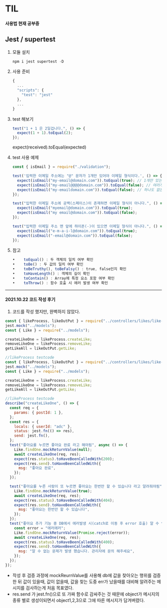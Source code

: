 # TIL

#### 사용법 현재 공부중

## Jest / supertest

1. 모듈 설치

   ```jsx
   npm i jest supertest -D
   ```

2. 사용 준비

   ```jsx
   {
     ...
     "scripts": {
       "test": "jest"
     },
     ...
   }
   ```

3. test 해보기

   ```jsx
   test("1 + 1 은 2일겁니다.", () => {
     expect(1 + 1).toEqual(2);
   });
   ```

   expect(received).toEqual(expected)

4. test 사용 예제

   ```jsx
   const { isEmail } = require("./validation");

   test('입력한 이메일 주소에는 "@" 문자가 1개만 있어야 이메일 형식이다.', () => {
     expect(isEmail("my-email@domain.com")).toEqual(true); // 1개만 있는 상황
     expect(isEmail("my-email@@@@domain.com")).toEqual(false); // 여러개 있는 상황
     expect(isEmail("my-emaildomain.com")).toEqual(false); // 하나도 없는 상황
   });

   test("입력한 이메일 주소에 공백(스페이스)이 존재하면 이메일 형식이 아니다.", () => {
     expect(isEmail("myemail@domain.com")).toEqual(true);
     expect(isEmail("my email@domain.com")).toEqual(false);
   });

   test("입력한 이메일 주소 맨 앞에 하이픈(-)이 있으면 이메일 형식이 아니다.", () => {
     expect(isEmail("e-m-a-i-l@domain.com")).toEqual(true);
     expect(isEmail("-email@domain.com")).toEqual(false);
   });
   ```

5. 참고

   ```jsx
   •	toEqual() : 두 객체의 일치 여부 확인
   •	toBe() : 두 값의 일치 여부 확인
   •	toBeTruthy(), toBeFalsy() : true, false인지 확인
   •	toHaveLength() : 객체의 길이 확인
   •	toContain() : Array에 특정 요소 포함 여부 확인
   •	toThrow() : 함수 호출 시 에러 발생 여부 확인
   ```

---

#### 2021.10.22 코드 작성 후기

1. 코드를 작성 했지만, 완벽하지 않았다.

```jsx
const { likeProcess, likeOutPut } = require("../controllers/likes/like-ctrl");
jest.mock("../models");
const { Like } = require("../models");

createLikeOne = likeProcess.createLike;
removeLikeOne = likeProcess.removeLike;
getLikeAll = likeOutPut.getLike;

//likeProcess testcode
const { likeProcess, likeOutPut } = require("../controllers/likes/like-ctrl");
jest.mock("../models");
const { Like } = require("../models");

createLikeOne = likeProcess.createLike;
removeLikeOne = likeProcess.removeLike;
getLikeAll = likeOutPut.getLike;

//likeProcess testcode
describe("createLikeOne", () => {
  const req = {
    params: { postId: 1 },
  };
  const res = {
    locals: { userId: "adc" },
    status: jest.fn(() => res),
    send: jest.fn(),
  };
  test("좋아요를 누르면 좋아요 완료 라고 해야됨", async () => {
    Like.findOne.mockReturnValue(null);
    await createLikeOne(req, res);
    expect(res.status).toHaveBeenCalledWith(200);
    expect(res.send).toHaveBeenCalledWith({
      msg: "좋아요 완료",
    });
  });

  test("좋아요를 누른 사람이 또 누르면 좋아요는 한번만 할 수 있습니다 라고 알려줘야됨", async () => {
    Like.findOne.mockReturnValue(true);
    await createLikeOne(req, res);
    expect(res.status).toHaveBeenCalledWith(404);
    expect(res.send).toHaveBeenCalledWith({
      msg: "좋아요는 한번만 할 수 있습니다",
    });
  });
  test("좋아요 추가 기능 중 DB에서 에러발생 시(catch로 이동 후 error 호출) 알 수 없는 문제가 발생 했습니다. 관리자에 문의 해주세요 라고 해야됨", async () => {
    const error = "에러에러";
    Like.findOne.mockReturnValue(Promise.reject(error));
    await createLikeOne(req, res);
    expect(res.status).toHaveBeenCalledWith(400);
    expect(res.send).toHaveBeenCalledWith({
      msg: "알 수 없는 문제가 발생 했습니다. 관리자에 문의 해주세요",
    });
  });
});
```

- 작성 후 검증 과정에 mockReurnValue를 사용해 db에 값을 찾아오는 행위를 검증한 뒤 값이 있을때, 값이 없을때, 값을 찾는 도중 err가 났을때를 대비해 알려주는 메시지를 검사하는게 처음 목표였다.
- res.send 가 jest.fn()으로 또 가짜 함수로 감싸주는 것 때문에 object가 메시지의 종류 별로 생성이되면서 object1,2,3으로 그에 따른 메시지가 담겨벼렸다.
